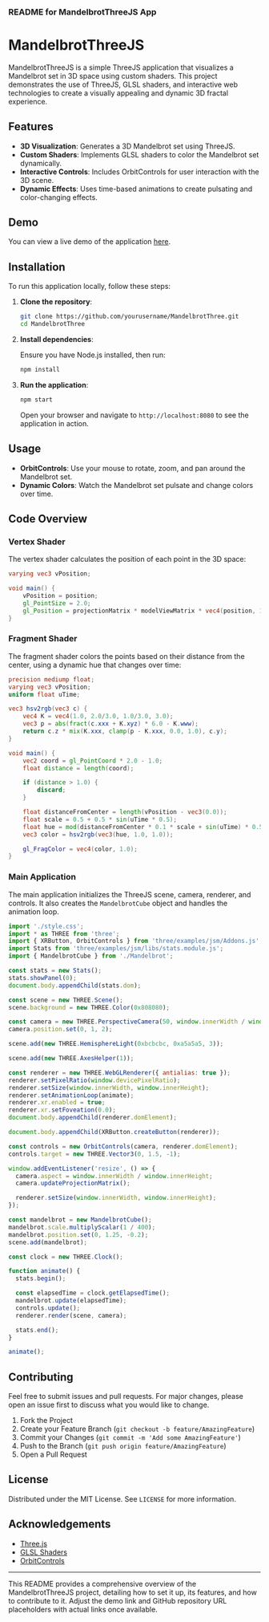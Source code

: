 ### README for MandelbrotThreeJS App

# MandelbrotThreeJS

MandelbrotThreeJS is a simple ThreeJS application that visualizes a Mandelbrot set in 3D space using custom shaders. This project demonstrates the use of ThreeJS, GLSL shaders, and interactive web technologies to create a visually appealing and dynamic 3D fractal experience.

## Features

- **3D Visualization**: Generates a 3D Mandelbrot set using ThreeJS.
- **Custom Shaders**: Implements GLSL shaders to color the Mandelbrot set dynamically.
- **Interactive Controls**: Includes OrbitControls for user interaction with the 3D scene.
- **Dynamic Effects**: Uses time-based animations to create pulsating and color-changing effects.

## Demo

You can view a live demo of the application [here](https://example.com/demo).

## Installation

To run this application locally, follow these steps:

1. **Clone the repository**:

   ```bash
   git clone https://github.com/yourusername/MandelbrotThree.git
   cd MandelbrotThree
   ```

2. **Install dependencies**:

   Ensure you have Node.js installed, then run:

   ```bash
   npm install
   ```

3. **Run the application**:

   ```bash
   npm start
   ```

   Open your browser and navigate to `http://localhost:8080` to see the application in action.

## Usage

- **OrbitControls**: Use your mouse to rotate, zoom, and pan around the Mandelbrot set.
- **Dynamic Colors**: Watch the Mandelbrot set pulsate and change colors over time.

## Code Overview

### Vertex Shader

The vertex shader calculates the position of each point in the 3D space:

```glsl
varying vec3 vPosition;

void main() {
    vPosition = position;
    gl_PointSize = 2.0;
    gl_Position = projectionMatrix * modelViewMatrix * vec4(position, 1.0);
}
```

### Fragment Shader

The fragment shader colors the points based on their distance from the center, using a dynamic hue that changes over time:

```glsl
precision mediump float;
varying vec3 vPosition;
uniform float uTime;

vec3 hsv2rgb(vec3 c) {
    vec4 K = vec4(1.0, 2.0/3.0, 1.0/3.0, 3.0);
    vec3 p = abs(fract(c.xxx + K.xyz) * 6.0 - K.www);
    return c.z * mix(K.xxx, clamp(p - K.xxx, 0.0, 1.0), c.y);
}

void main() {
    vec2 coord = gl_PointCoord * 2.0 - 1.0;
    float distance = length(coord);

    if (distance > 1.0) {
        discard;
    }

    float distanceFromCenter = length(vPosition - vec3(0.0));
    float scale = 0.5 + 0.5 * sin(uTime * 0.5);
    float hue = mod(distanceFromCenter * 0.1 * scale + sin(uTime) * 0.5, 1.0);
    vec3 color = hsv2rgb(vec3(hue, 1.0, 1.0));

    gl_FragColor = vec4(color, 1.0);
}
```

### Main Application

The main application initializes the ThreeJS scene, camera, renderer, and controls. It also creates the `MandelbrotCube` object and handles the animation loop.

```javascript
import './style.css';
import * as THREE from 'three';
import { XRButton, OrbitControls } from 'three/examples/jsm/Addons.js';
import Stats from 'three/examples/jsm/libs/stats.module.js';
import { MandelbrotCube } from './Mandelbrot';

const stats = new Stats();
stats.showPanel(0);
document.body.appendChild(stats.dom);

const scene = new THREE.Scene();
scene.background = new THREE.Color(0x808080);

const camera = new THREE.PerspectiveCamera(50, window.innerWidth / window.innerHeight, 0.0001, 100);
camera.position.set(0, 1, 2);

scene.add(new THREE.HemisphereLight(0xbcbcbc, 0xa5a5a5, 3));

scene.add(new THREE.AxesHelper(1));

const renderer = new THREE.WebGLRenderer({ antialias: true });
renderer.setPixelRatio(window.devicePixelRatio);
renderer.setSize(window.innerWidth, window.innerHeight);
renderer.setAnimationLoop(animate);
renderer.xr.enabled = true;
renderer.xr.setFoveation(0.0);
document.body.appendChild(renderer.domElement);

document.body.appendChild(XRButton.createButton(renderer));

const controls = new OrbitControls(camera, renderer.domElement);
controls.target = new THREE.Vector3(0, 1.5, -1);

window.addEventListener('resize', () => {
  camera.aspect = window.innerWidth / window.innerHeight;
  camera.updateProjectionMatrix();

  renderer.setSize(window.innerWidth, window.innerHeight);
});

const mandelbrot = new MandelbrotCube();
mandelbrot.scale.multiplyScalar(1 / 400);
mandelbrot.position.set(0, 1.25, -0.2);
scene.add(mandelbrot);

const clock = new THREE.Clock();

function animate() {
  stats.begin();

  const elapsedTime = clock.getElapsedTime();
  mandelbrot.update(elapsedTime);
  controls.update();
  renderer.render(scene, camera);

  stats.end();
}

animate();
```

## Contributing

Feel free to submit issues and pull requests. For major changes, please open an issue first to discuss what you would like to change.

1. Fork the Project
2. Create your Feature Branch (`git checkout -b feature/AmazingFeature`)
3. Commit your Changes (`git commit -m 'Add some AmazingFeature'`)
4. Push to the Branch (`git push origin feature/AmazingFeature`)
5. Open a Pull Request

## License

Distributed under the MIT License. See `LICENSE` for more information.

## Acknowledgements

- [Three.js](https://threejs.org/)
- [GLSL Shaders](https://www.khronos.org/opengl/wiki/OpenGL_Shading_Language)
- [OrbitControls](https://threejs.org/docs/#examples/en/controls/OrbitControls)

---

This README provides a comprehensive overview of the MandelbrotThreeJS project, detailing how to set it up, its features, and how to contribute to it. Adjust the demo link and GitHub repository URL placeholders with actual links once available.
